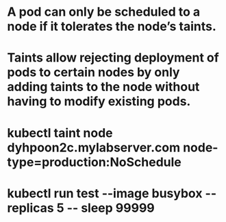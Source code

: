 # A pod can only be scheduled to a node if it tolerates the node’s taints.
# Taints allow rejecting deployment of pods to certain nodes by only adding taints to the node without having to modify existing pods.

# kubectl taint node dyhpoon2c.mylabserver.com node-type=production:NoSchedule
# kubectl run test --image busybox --replicas 5 -- sleep 99999
